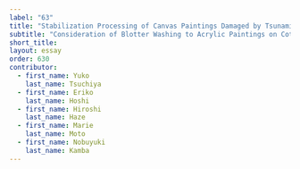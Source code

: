 ```yaml
---
label: "63"
title: "Stabilization Processing of Canvas Paintings Damaged by Tsunami"
subtitle: "Consideration of Blotter Washing to Acrylic Paintings on Cotton Canvas "
short_title:
layout: essay
order: 630
contributor:
  - first_name: Yuko
    last_name: Tsuchiya
  - first_name: Eriko
    last_name: Hoshi
  - first_name: Hiroshi
    last_name: Haze
  - first_name: Marie
    last_name: Moto
  - first_name: Nobuyuki
    last_name: Kamba
---
```

